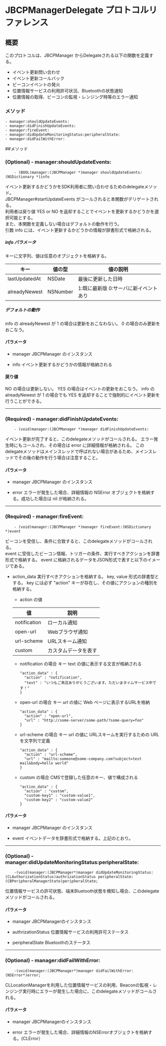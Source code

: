 # JBCPManagerDelegate プロトコルリファレンス

## 概要
このプロトコルは、JBCPManager からDelegateされる以下の関数を定義する。

- イベント更新問い合わせ
- イベント更新コールバック
- ビーコンイベントの発火
- 位置情報サービスの利用許可状況、Bluetoothの状態通知
- 位置情報の取得、ビーコンの監視・レンジング時等のエラー通知

### メソッド

    - manager:shouldUpdateEvents:
    - manager:didFinishUpdateEvents:
    - manager:fireEvent:
	- manager:didUpdateMonitoringStatus:peripheralState:
	- manager:didFailWithError:

##メソッド

### (Optional) - manager:shouldUpdateEvents:

		- (BOOL)manager:(JBCPManager *)manager shouldUpdateEvents:(NSDictionary *)info

イベント更新するかどうかをSDK利用者に問い合わせるためのdelegateメソッド。  
JBCPManager#startUpdateEvents がコールされると本関数がデリゲートされる。  
利用者は戻り値 YES or NO を返却することでイベントを更新するかどうかを選択可能とする。  
また、本関数を定義しない場合はデフォルトの動作を行う。  
引数 info には、イベント更新するかどうかの情報が辞書形式で格納される。  

##### info パラメータ
キーに文字列、値は任意のオブジェクトを格納する。  

|キー               |値の型   |値の説明                                  |
|-------------------|---------|------------------------------------------|
|lastUpdatedAt      |NSDate   |最後に更新した日時                        |
|alreadyNewest      |NSNumber |1:既に最新版  0:サーバに新イベントあり  |


##### デフォルトの動作

info の alreadyNewest が 1 の場合は更新をおこなわない。 0 の場合のみ更新をおこなう。



#### パラメータ
- manager
JBCPManager のインスタンス

- info
イベント更新するかどうかの情報が格納される


#### 戻り値
NO の場合は更新しない。
YES の場合はイベントの更新をおこなう。
info の alreadyNewest が 1 の場合でも YES を返却することで強制的にイベント更新を行うことができる。

-----

### (Required) - manager:didFinishUpdateEvents:

		- (void)manager:(JBCPManager *)manager didFinishUpdateEvents:

イベント更新が完了すると、このdelegateメソッドがコールされる。
エラー発生時にもコールされ、その場合は error に詳細情報が格納される。
このdelegateメソッドはメインスレッドで呼ばれない場合があるため、メインスレッドでその後の動作を行う場合は注意すること。

#### パラメータ
- manager
JBCPManager のインスタンス

- error
エラーが発生した場合、詳細情報の NSError オブジェクトを格納する。成功した場合は nil が格納される。

-----

### (Required) - manager:fireEvent:


		- (void)manager:(JBCPManager *)manager fireEvent:(NSDictionary *)event

ビーコンを受信し、条件に合致すると、このdelegateメソッドがコールされる。  
event に受信したビーコン情報、トリガーの条件、実行すべきアクションを辞書形式で格納する。
event に格納されるデータをJSON形式で表すと以下のイメージである。




- action_data
 実行すべきアクションを格納する。
 key, value 形式の辞書型とする。
 key には必ず "action" キーが存在し、その値にアクションの種別を格納する。

  - action の値

  |値           |説明                  |
  |-------------|----------------------|
  |notification |ローカル通知          |
  |open-url     |Webブラウザ通知       |
  |url-scheme   |URLスキーム通知       |
  |custom       |カスタムデータを表す  |

  - notification の場合
    キー text の値に表示する文言が格納される

    `````````````````````````````````````````````````````
    "action_data" : {
      "action" : "notification",
      "text" : "いつもご来店ありがとうございます。ただいまタイムサービス中です！"
    }
    `````````````````````````````````````````````````````

  - open-url の場合
    キー url の値に Web ページに表示するURLを格納

    ````````````````````````````````````````````````````````
    "action_data" : {
      "action" : "open-url",
      "url" : "http://some-server/some-path/?some-query=foo"
    }
    ````````````````````````````````````````````````````````

  - url-scheme の場合
    キー url の値に URLスキームを実行するための URL を文字列で定義

    ````````````````````````````````````````````````````````
    "action_data" : {
      "action" : "url-scheme",
      "url" : "mailto:someone@some-company.com?subject=test mail&body=hello world"
    }
    ````````````````````````````````````````````````````````

  - custom の場合
    CMSで登録した任意のキー、値で構成される

    ````````````````````````````````````````````````````````
    "action_data" : {
      "action" : "custom",
      "custom-key1" : "custom-value1",
      "custom-key2" : "custom-value2"
    }
    ````````````````````````````````````````````````````````


#### パラメータ
- manager
JBCPManager のインスタンス

- event
イベントデータを辞書形式で格納する。上記のとおり。

-------

### (Optional) - manager:didUpdateMonitoringStatus:peripheralState:

		-(void)manager:(JBCPManager*)manager didUpdateMonitoringStatus:(CLAuthorizationStatus)authrizationStatus peripheralState:(CBPeripheralManagerState)peripheralState;

位置情報サービスの許可状態、端末Bluetooth状態を検知し場合、このdelegateメソッドがコールされる。

#### パラメータ
- manager
JBCPManagerのインスタンス

- authrizationStatus
位置情報サービスの利用許可ステータス

- peripheralState
Bluetoothのステータス

------

### (Optional) - manager:didFailWithError:

		-(void)manager:(JBCPManager*)manager didFailWithError:(NSError*)error;

CLLocationManagerを利用した位置情報サービスの利用、Beaconの監視・レンジング実行時にエラーが発生した場合に、このdelegateメソッドがコールされる。

#### パラメータ
- manager
JBCPManagerのインスタンス

- error
エラーが発生した場合、詳細情報のNSErrorオブジェクトを格納する。(CLError）









